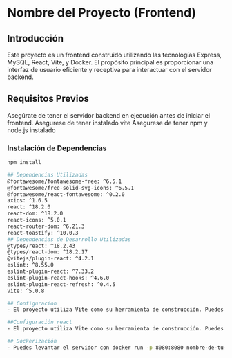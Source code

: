 # Nombre del Proyecto (Frontend)

## Introducción
Este proyecto es un frontend construido utilizando las tecnologías Express, MySQL, React, Vite, y Docker. El propósito principal es proporcionar una interfaz de usuario eficiente y receptiva para interactuar con el servidor backend.

## Requisitos Previos
Asegúrate de tener el servidor backend en ejecución antes de iniciar el frontend.
Asegurese de tener instalado vite 
Asegurese de tener npm y node.js instalado

### Instalación de Dependencias
```bash
npm install

## Dependencias Utilizadas
@fortawesome/fontawesome-free: ^6.5.1
@fortawesome/free-solid-svg-icons: ^6.5.1
@fortawesome/react-fontawesome: ^0.2.0
axios: ^1.6.5
react: ^18.2.0
react-dom: ^18.2.0
react-icons: ^5.0.1
react-router-dom: ^6.21.3
react-toastify: ^10.0.3
## Dependencias de Desarrollo Utilizadas
@types/react: ^18.2.43
@types/react-dom: ^18.2.17
@vitejs/plugin-react: ^4.2.1
eslint: ^8.55.0
eslint-plugin-react: ^7.33.2
eslint-plugin-react-hooks: ^4.6.0
eslint-plugin-react-refresh: ^0.4.5
vite: ^5.0.8

## Configuracion
- El proyecto utiliza Vite como su herramienta de construcción. Puedes personalizar la configuración en el archivo vite.config.js. Consulta la documentación de Vite para detalles avanzados.

##Configuración react
- El proyecto utiliza Vite como su herramienta de construcción. Puedes personalizar la configuración en el archivo vite.config.js. Consulta la documentación de Vite para detalles avanzados.

## Dockerización
- Puedes levantar el servidor con docker run -p 8080:8080 nombre-de-tu-imagen:latest









